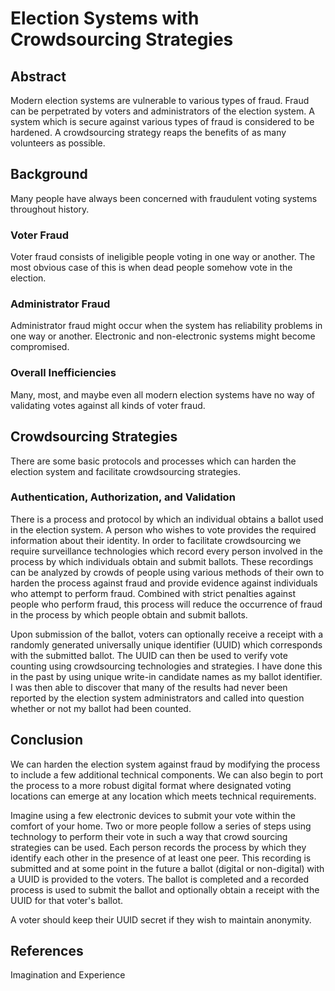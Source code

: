 # Election Systems with Crowdsourcing Strategies


## Abstract
Modern election systems are vulnerable to various types of fraud.  Fraud can be perpetrated by voters and administrators of the election system.  A system which is secure against various types of fraud is considered to be hardened.  A crowdsourcing strategy reaps the benefits of as many volunteers as possible.

## Background
Many people have always been concerned with fraudulent voting systems throughout history.

### Voter Fraud
Voter fraud consists of ineligible people voting in one way or another.  The most obvious case of this is when dead people somehow vote in the election.

### Administrator Fraud
Administrator fraud might occur when the system has reliability problems in one way or another.  Electronic and non-electronic systems might become compromised.

### Overall Inefficiencies
Many, most, and maybe even all modern election systems have no way of validating votes against all kinds of voter fraud.

## Crowdsourcing Strategies
There are some basic protocols and processes which can harden the election system and facilitate crowdsourcing strategies.

### Authentication, Authorization, and Validation
There is a process and protocol by which an individual obtains a ballot used in the election system.  A person who wishes to vote provides the required information about their identity.  In order to facilitate crowdsourcing we require surveillance technologies which record every person involved in the process by which individuals obtain and submit ballots.  These recordings can be analyzed by crowds of people using various methods of their own to harden the process against fraud and provide evidence against individuals who attempt to perform fraud.  Combined with strict penalties against people who perform fraud, this process will reduce the occurrence of fraud in the process by which people obtain and submit ballots.

Upon submission of the ballot, voters can optionally receive a receipt with a randomly generated universally unique identifier (UUID) which corresponds with the submitted ballot.  The UUID can then be used to verify vote counting using crowdsourcing technologies and strategies.  I have done this in the past by using unique write-in candidate names as my ballot identifier.  I was then able to discover that many of the results had never been reported by the election system administrators and called into question whether or not my ballot had been counted.

## Conclusion
We can harden the election system against fraud by modifying the process to include a few additional technical components.  We can also begin to port the process to a more robust digital format where designated voting locations can emerge at any location which meets technical requirements.

Imagine using a few electronic devices to submit your vote within the comfort of your home. Two or more people follow a series of steps using technology to perform their vote in such a way that crowd sourcing strategies can be used.  Each person records the process by which they identify each other in the presence of at least one peer.  This recording is submitted and at some point in the future a ballot (digital or non-digital) with a UUID is provided to the voters.  The ballot is completed and a recorded process is used to submit the ballot and optionally obtain a receipt with the UUID for that voter's ballot.

A voter should keep their UUID secret if they wish to maintain anonymity.

## References

Imagination and Experience
